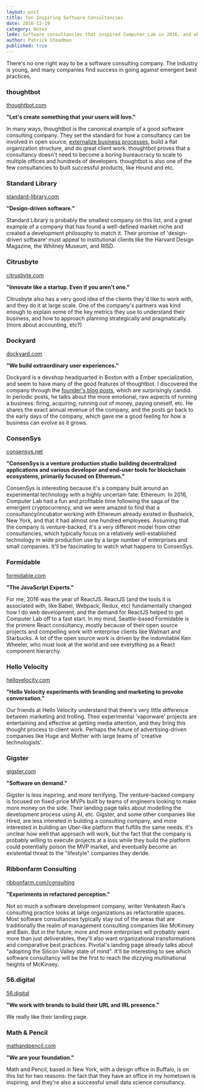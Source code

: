 ```yaml
---
layout: post
title: Ten Inspiring Software Consultancies
date: 2016-12-19
category: Notes
lede: Software consultancies that inspired Computer Lab in 2016, and what makes them special.
author: Patrick Steadman
published: true
---
```


There's no one right way to be a software consulting company. The industry is
young, and many companies find success in going against emergent best practices, 

### thoughtbot

[thoughtbot.com](https://thoughtbot.com)

__"Let's create something that your users will love."__

In many ways, thoughtbot is the canonical example of a good software consulting
company. They set the standard for how a consultancy can be involved in open
source, [externalize business processes](https://thoughtbot.com/playbook), build
a flat organization structure, and do great client work. thoughtbot proves that
a consultancy doesn't need to become a boring bureaucracy to scale to multiple
offices and hundreds of developers. thoughtbot is also one of the few
consultancies to built successful products, like Hound and etc.

### Standard Library

[standard-library.com](https://standard-library.com)

__"Design-driven software."__

Standard Library is probably the smallest company on this list, and a great
example of a company that has found a well-defined market niche and created a
development philosophy to match it. Their promise of 'design-driven software'
must appeal to institutional clients like the Harvard Design Magazine, the
Whitney Museum, and RISD.

### Citrusbyte

[citrusbyte.com](https://citrusbyte.com)

__"Innovate like a startup. Even if you aren't one."__

Citrusbyte also has a very good idea of the clients they'd like to work with,
and they do it at large scale. One of the company's partners was kind enough to
explain some of the key metrics they use to understand their business, and how
to approach planning strategically and pragmatically. (more about accounting,
etc?)

### Dockyard

[dockyard.com](https://dockyard.com)

__"We build extraordinary user experiences."__

Dockyard is a devshop headquarted in Boston with a Ember specialization, and
seem to have many of the good features of thoughtbot. I
discovered the company through the [founder's blog
posts](https://dockyard.com/blog/2013/12/22/lessons-learned-two-years-of-running-a-dockyard),
which are surprisingly candid. In periodic posts, he talks about the more
emotional, raw aspects of running a business: firing, acquiring, running out of
money, paying oneself, etc. He shares the exact annual revenue of the company,
and the posts go back to the early days of the company, which gave me a good
feeling for how a business can evolve as it grows.

### ConsenSys

[consensys.net](https://consensys.net)

__"ConsenSys is a venture production studio building decentralized applications
and various developer and end-user tools for blockchain ecosystems, primarily
focused on Ethereum."__

ConsenSys is interesting because it's a company built around an experimental
technology with a highly uncertain fate: Ethereum. In 2016, Computer Lab had a
fun and profitable time following the saga of the emergent cryptocurrency, and
we were amazed to find that a consultancy/incubator working with Ethereum
already existed in Bushwick, New York, and that it had almost one hundred
employees. Assuming that the company is venture-backed, it's a very different
model from other consultancies, which typically focus on a relatively
well-established technology in wide production use by a large number of
enterprises and small companies. It'll be fascinating to watch what happens to
ConsenSys.

### Formidable

[formidable.com](https://formidable.com)

__"The JavaScript Experts."__

For me, 2016 was the year of ReactJS. ReactJS (and the tools it is associated
with, like Babel, Webpack, Redux, etc) fundamentally changed how I do web
development, and the demand for ReactJS helped to get Computer Lab off to a fast
start. In my mind, Seattle-based Formidable is the primere React consultancy,
mostly because of their open source projects and compelling work with enterprise
clients like Walmart and Starbucks. A lot of the open source work is driven by
the indomitable Ken Wheeler, who must look at the world and see everything as a
React component hierarchy.

### Hello Velocity

[hellovelocity.com](https://hellovelocity.com)

__"Hello Velocity experiments with branding and marketing to provoke
conversation."__

Our friends at Hello Velocity understand that there's very little difference
between marketing and trolling. Their experimental 'vaporware' projects are
entertaining and effective at getting media attention, and they bring this
thought process to client work. Perhaps the future of advertising-driven
companies like Huge and Mother with large teams of 'creative technologists'.

### Gigster

[gigster.com](https://gigster.com)

__"Software on demand."__

Gigster is less inspiring, and more terrifying. The venture-backed company is
focused on fixed-price MVPs built by teams of engineers looking to make more
money on the side. Their landing page talks about modelling the development
process using AI, etc. Gigster, and some other companies like Hired, are less
intereted in building a consulting company, and more interested in building an
Uber-like platform that fulfills the same needs. It's unclear how well that
approach will work, but the fact that the company is probably willing to execute
projects at a loss while they build the platform could potentially poison the
MVP market, and eventually become an existential threat to the "lifestyle"
companies they deride.

### Ribbonfarm Consulting

[ribbonfarm.com/consulting](http://www.ribbonfarm.com/consulting/)

__"Experiments in refactored perception."__

Not so much a software development company, writer Venkatesh Rao's consulting
practice looks at large organizations as refactorable spaces. Most software
consultancies typically stay out of the areas that are traditionally the realm
of management consulting companies like McKinsey and Bain. But in the future,
more and more enterprises will probably want more than just deliverables,
they'll also want organizational transformations and comparative best practices.
Pivotal's landing page already talks about "adopting the Silicon Valley state of
mind". It'll be interesting to see which software consultancy will be the first
to reach the dizzying multinational heights of McKinsey.

### 56.digital

[56.digital](http://56.digital)

__"We work with brands to build their URL and IRL presence."__

We really like their landing page.

### Math & Pencil

[mathandpencil.com](http://mathandpencil.com)

__"We are your foundation."__

Math and Pencil, based in New York, with a design office in Buffalo, is on this
list for two reasons: the fact that they have an office in my hometown is
inspiring, and they're also a successful small data science consultancy.
